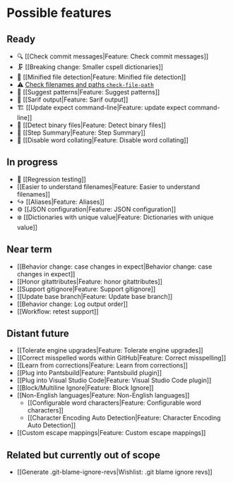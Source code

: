 # Possible features

## Ready

* 🔍 [[Check commit messages|Feature: Check commit messages]]
* 🗜️ [[Breaking change: Smaller cspell dictionaries]]
* 🧃 [[Minified file detection|Feature: Minified file detection]]
* ⚠️ [Check filenames and paths `check-file-path`](https://github.com/check-spelling/check-spelling/wiki/Feature%3A-Check-filenames-and-paths#improvements-in-v0021)
* 🧙 [[Suggest patterns|Feature: Suggest patterns]]
* 🌟 [[Sarif output|Feature: Sarif output]]
* 🏗️ [[Update expect command-line|Feature: update expect command-line]]
* 🧮 [[Detect binary files|Feature: Detect binary files]]
* 📰 [[Step Summary|Feature: Step Summary]]
* 🚫 [[Disable word collating|Feature: Disable word collating]]


## In progress

* 🧪 [[Regression testing]]
* [[Easier to understand filenames|Feature: Easier to understand filenames]]
* ↪️ [[Aliases|Feature: Aliases]]
* ⚙️ [[JSON configuration|Feature: JSON configuration]]
* ❄️ [[Dictionaries with unique value|Feature: Dictionaries with unique value]]

## Near term

* [[Behavior change: case changes in expect|Behavior change: case changes in expect]]
* [[Honor gitattributes|Feature: honor gitattributes]]
* [[Support gitignore|Feature: Support gitignore]]
* [[Update base branch|Feature: Update base branch]]
* [[Behavior change: Log output order]]
* [[Workflow: retest support]]

## Distant future

* [[Tolerate engine upgrades|Feature: Tolerate engine upgrades]]
* [[Correct misspelled words within GitHub|Feature: Correct misspelling]]
* [[Learn from corrections|Feature: Learn from corrections]]
* [[Plug into Pantsbuild|Feature: Pantsbuild plugin]]
* [[Plug into Visual Studio Code|Feature: Visual Studio Code plugin]]
* [[Block/Multiline Ignore|Feature: Block Ignore]]
* [[Non-English languages|Feature: Non-English languages]]
  * [[Configurable word characters|Feature: Configurable word characters]]
  * [[Character Encoding Auto Detection|Feature: Character Encoding Auto Detection]]
* [[Custom escape mappings|Feature: Custom escape mappings]]

## Related but currently out of scope

* [[Generate .git-blame-ignore-revs|Wishlist: .git blame ignore revs]]
